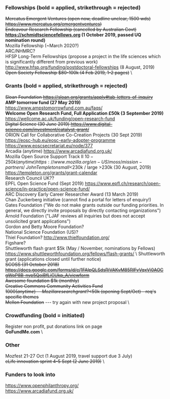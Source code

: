 ### Fellowships (bold = applied, strikethrough = rejected)
~~Mercatus Emergent Ventures (open now, deadline unclear, 1500 wds) https://www.mercatus.org/emergentventures)~~ \
~~Endeavour Research Fellowship (cancelled by Australian Govt)~~ \
**https://schmidtsciencefellows.org (1 October 2019, passed UQ nomination round)** \
Mozilla Fellowship (~March 2020?) \
ARC/NHMRC? \
HFSP Long-Term Fellowships (propose a project in the life sciences which is significantly different from previous work) http://www.hfsp.org/funding/postdoctoral-fellowships (8 August, 2019) \
~~Open Society Fellowship $80-100k (4 Feb 2019, 1-2 pages)~~ \

### Grants (bold = applied, strikethrough = rejected)
~~Sloan Foundation https://sloan.org/grants/apply#tab-letters-of-inquiry~~ \
**AMP tomorrow fund (27 May 2019)** https://www.ampstomorrowfund.com.au/faqs/ \
**Welcome Open Research Fund, Full Application £50k (3 September 2019)** https://wellcome.ac.uk/funding/open-research-fund \
~~Digital Science (30 June 2019) https://www.digital-science.com/investment/catalyst-grant/~~ \
ORION Call for Collaborative Co-Creation Projects (30 Sept 2019) \
https://eosc-hub.eu/eosc-early-adopter-programme \
https://www.eoscsecretariat.eu/node/377 \
Arcadia (anytime) https://www.arcadiafund.org.uk/ \
Mozilla Open Source Support Track II $10-250k (anytime) https://www.mozilla.org/en-US/moss/mission-partners/ \
John Templeton small <$230k / large >230k (30 August, 2019) https://templeton.org/grants/grant-calendar \
Research Council UK?? \
EPFL Open Science Fund (Sept 2019) https://www.epfl.ch/research/open-science/in-practice/open-science-fund/ \
ARC Discovery Early Career Researcher Award (13 March 2019) \
Chan Zuckerberg initiative (cannot find a portal for letters of enquiry!) \
Gates Foundation ("We do not make grants outside our funding priorities. In general, we directly invite proposals by directly contacting organizations") \
Arnold Foundation ("LJAF reviews all inquiries but does not accept unsolicited grant applications") \
Gordon and Betty Moore Foundation? \
National Science Foundation (US)? \
Thiel Foundation? http://www.thielfoundation.org/ \
Figshare? \
Shuttleworth flash grant $5k (May / November, nominations by Fellows) https://www.shuttleworthfoundation.org/fellows/flash-grants/ \ 
Shuttleworth grant (applications closed until further notice)  \
~~SCOSS (31 October 2018) https://docs.google.com/forms/d/e/1FAIpQLSdsRiVAKvM85RIFvVqxVi0AOCgWpP8B-nvp5QojBfLiGUkp_A/viewform~~ \
~~Awesome foundation $1k (monthly)~~ \
~~Creative Commons Community Activities Fund $1000 (anytime)~~ \
~~Mozilla research grant? <$50k (opening Sept/Oct) - req's specific themes~~ \
~~Mellon Foundation~~ --- try again with new project proposal \

### Crowdfunding (bold = initiated)
Register non profit, put donations link on page \
**GoFundMe.com** \

### Other
Mozfest 21-27 Oct (1 August 2019, travel support due 3 July) \
~~eLife innovation sprint 4-5 Sept (2 June 2019)~~ \

### Funders to look into
https://www.openphilanthropy.org/ \
https://www.arcadiafund.org.uk/
